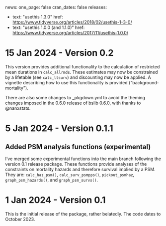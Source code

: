 news:
 one_page: false
 cran_dates: false
 releases:
 - text: "usethis 1.3.0"
   href: https://www.tidyverse.org/articles/2018/02/usethis-1-3-0/
 - text: "usethis 1.0.0 (and 1.1.0)"
   href: https://www.tidyverse.org/articles/2017/11/usethis-1.0.0/

# 15 Jan 2024 - Version 0.2

This version provides additional functionality to the calculation of restricted mean durations in `calc_allrmds`. These estimates may now be constrained by a lifetable (see `calc_ltsurv`) and discounting may now be applied. A vignette describing how to use this functionality is provided ("background-mortality").

There are also some changes to _pkgdown.yml to avoid the theming changes imposed in the 0.6.0 release of bslib 0.6.0, with thanks to @nanxstats.

# 5 Jan 2024 - Version 0.1.1

## Added PSM analysis functions (experimental)

I’ve merged some experimental functions into the main branch following the version 0.1 release package. These functions provide analyses of the constraints on mortality hazards and therefore survival implied by a PSM. They are: `calc_haz_psm()`, `calc_surv_psmpps()`, `pickout_psmhaz`, `graph_psm_hazards()`, and `graph_psm_survs()`.

# 1 Jan 2024 - Version 0.1

This is the initial release of the package, rather belatedly. The code dates to October 2023.

